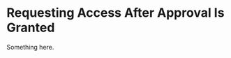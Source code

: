 [title]: # (Requesting Access After Approval Is Granted)
[tags]: # (XXX)
[priority]: # (1509)
# Requesting Access After Approval Is Granted
Something here.
